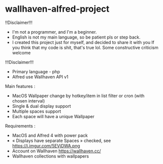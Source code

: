 # wallhaven-alfred-project

!!Disclaimer!!!

- I'm not a programmer, and I'm a beginner. 
- English is not my main language, so be patient pls or step back.
- I created this project just for myself, and decided to share it with you If you think that my code is shit, that's true lol. Some constructive criticism welcome

!!!Disclaimer!!!


- Primary language - php
- Alfred use Wallhaven API v1

Main features :
- MacOS Wallpaper change by hotkey/item in list filter or cron (with chosen interval)
- Single & dual display support
- Multiple spaces support
- Each space will have a unique Wallpaper


Requirements :

- MacOS and Alfred 4 with power pack
- « Displays have separate Spaces » checked, see https://i.imgur.com/5EVjDWA.png
- Account on Wallhaven https://wallhaven.cc/
- Wallhaven collections with wallpapers
